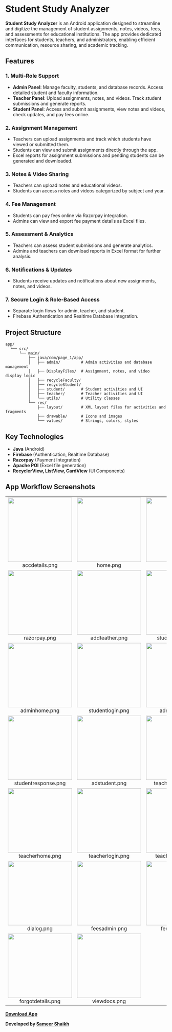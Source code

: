 # Student Study Analyzer

**Student Study Analyzer** is an Android application designed to streamline and digitize the management of student assignments, notes, videos, fees, and assessments for educational institutions. The app provides dedicated interfaces for students, teachers, and administrators, enabling efficient communication, resource sharing, and academic tracking.

## Features

### 1. Multi-Role Support
- **Admin Panel**: Manage faculty, students, and database records. Access detailed student and faculty information.
- **Teacher Panel**: Upload assignments, notes, and videos. Track student submissions and generate reports.
- **Student Panel**: Access and submit assignments, view notes and videos, check updates, and pay fees online.

### 2. Assignment Management
- Teachers can upload assignments and track which students have viewed or submitted them.
- Students can view and submit assignments directly through the app.
- Excel reports for assignment submissions and pending students can be generated and downloaded.

### 3. Notes & Video Sharing
- Teachers can upload notes and educational videos.
- Students can access notes and videos categorized by subject and year.

### 4. Fee Management
- Students can pay fees online via Razorpay integration.
- Admins can view and export fee payment details as Excel files.

### 5. Assessment & Analytics
- Teachers can assess student submissions and generate analytics.
- Admins and teachers can download reports in Excel format for further analysis.

### 6. Notifications & Updates
- Students receive updates and notifications about new assignments, notes, and videos.

### 7. Secure Login & Role-Based Access
- Separate login flows for admin, teacher, and student.
- Firebase Authentication and Realtime Database integration.

## Project Structure

```
app/
  └── src/
      └── main/
          ├── java/com/page_1/app/
          │   ├── admin/         # Admin activities and database management
          │   ├── DisplayFiles/  # Assignment, notes, and video display logic
          │   ├── recycleFaculty/
          │   ├── recycleStudent/
          │   ├── student/       # Student activities and UI
          │   ├── teacher/       # Teacher activities and UI
          │   └── utils/         # Utility classes
          └── res/
              ├── layout/        # XML layout files for activities and fragments
              ├── drawable/      # Icons and images
              └── values/        # Strings, colors, styles
```

## Key Technologies

- **Java** (Android)
- **Firebase** (Authentication, Realtime Database)
- **Razorpay** (Payment Integration)
- **Apache POI** (Excel file generation)
- **RecyclerView, ListView, CardView** (UI Components)

## App Workflow Screenshots


<table>
  <tr>
    <td align="center"><img src="page-screenshots/accdetails.png" width="200"/><br/>accdetails.png</td>
    <td align="center"><img src="page-screenshots/home.png" width="200"/><br/>home.png</td>
    <td align="center"><img src="page-screenshots/acc.png" width="200"/><br/>acc.png</td>
  </tr>
  <tr>
    <td align="center"><img src="page-screenshots/razorpay.png" width="200"/><br/>razorpay.png</td>
    <td align="center"><img src="page-screenshots/addteather.png" width="200"/><br/>addteather.png</td>
    <td align="center"><img src="page-screenshots/studenthome.png" width="200"/><br/>studenthome.png</td>
  </tr>
  <tr>
    <td align="center"><img src="page-screenshots/adminhome.png" width="200"/><br/>adminhome.png</td>
    <td align="center"><img src="page-screenshots/studentlogin.png" width="200"/><br/>studentlogin.png</td>
    <td align="center"><img src="page-screenshots/adminlogin.png" width="200"/><br/>adminlogin.png</td>
  </tr>
  <tr>
    <td align="center"><img src="page-screenshots/studentresponse.png" width="200"/><br/>studentresponse.png</td>
    <td align="center"><img src="page-screenshots/adstudent.png" width="200"/><br/>adstudent.png</td>
    <td align="center"><img src="page-screenshots/teacheranalysis.png" width="200"/><br/>teacheranalysis.png</td>
  </tr>
  <tr>
    <td align="center"><img src="page-screenshots/teacherhome.png" width="200"/><br/>teacherhome.png</td>
    <td align="center"><img src="page-screenshots/teacherlogin.png" width="200"/><br/>teacherlogin.png</td>
    <td align="center"><img src="page-screenshots/teacherupload.png" width="200"/><br/>teacherupload.png</td>
  </tr>
  <tr>
    <td align="center"><img src="page-screenshots/dialog.png" width="200"/><br/>dialog.png</td>
    <td align="center"><img src="page-screenshots/feesadmin.png" width="200"/><br/>feesadmin.png</td>
    <td align="center"><img src="page-screenshots/feeshome.png" width="200"/><br/>feeshome.png</td>
  </tr>
  <tr>
    <td align="center"><img src="page-screenshots/forgotdetails.png" width="200"/><br/>forgotdetails.png</td>
    <td align="center"><img src="page-screenshots/viewdocs.png" width="200"/><br/>viewdocs.png</td>
    <td align="center"></td>
  </tr>
</table>

**[Download App](https://github.com/Sameer377/Student-Study-Analyzer/blob/master/app/debug/app-debug.apk)**


**Developed by [Sameer Shaikh](https://github.com/Sameer377/)**
